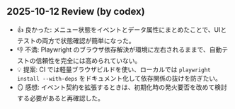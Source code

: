 ## 2025-10-12 Review (by codex)
- 👍 良かった: メニュー状態をイベントとデータ属性にまとめたことで、UIとテストの両方で状態確認が簡単になった。
- 👎 不満: Playwright のブラウザ依存解決が環境に左右されるままで、自動テストの信頼性を完全には高められていない。
- 💡 提案: CI では軽量ブラウザビルドを使い、ローカルでは `playwright install --with-deps` をドキュメント化して依存関係の抜けを防ぎたい。
- 🪞 感想: イベント契約を拡張するときは、初期化時の発火要否を改めて検討する必要があると再確認した。
